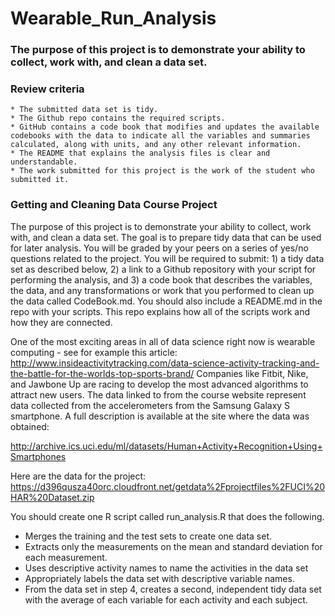 # Wearable_Run_Analysis
### The purpose of this project is to demonstrate your ability to collect, work with, and clean a data set.

### Review criteria

    * The submitted data set is tidy.
    * The Github repo contains the required scripts.
    * GitHub contains a code book that modifies and updates the available codebooks with the data to indicate all the variables and summaries calculated, along with units, and any other relevant information.
    * The README that explains the analysis files is clear and understandable.
    * The work submitted for this project is the work of the student who submitted it.

### Getting and Cleaning Data Course Project
The purpose of this project is to demonstrate your ability to collect, work with, and clean a data set. The goal is to prepare tidy data that can be used for later analysis. You will be graded by your peers on a series of yes/no questions related to the project. You will be required to submit: 1) a tidy data set as described below, 2) a link to a Github repository with your script for performing the analysis, and 3) a code book that describes the variables, the data, and any transformations or work that you performed to clean up the data called CodeBook.md. You should also include a README.md in the repo with your scripts. This repo explains how all of the scripts work and how they are connected.

One of the most exciting areas in all of data science right now is wearable computing - see for example this article:
  http://www.insideactivitytracking.com/data-science-activity-tracking-and-the-battle-for-the-worlds-top-sports-brand/
Companies like Fitbit, Nike, and Jawbone Up are racing to develop the most advanced algorithms to attract new users. The data linked to from the course website represent data collected from the accelerometers from the Samsung Galaxy S smartphone. A full description is available at the site where the data was obtained:

  http://archive.ics.uci.edu/ml/datasets/Human+Activity+Recognition+Using+Smartphones

Here are the data for the project:
  https://d396qusza40orc.cloudfront.net/getdata%2Fprojectfiles%2FUCI%20HAR%20Dataset.zip

You should create one R script called run_analysis.R that does the following.

   * Merges the training and the test sets to create one data set.
   * Extracts only the measurements on the mean and standard deviation for each measurement.
   * Uses descriptive activity names to name the activities in the data set
   * Appropriately labels the data set with descriptive variable names.
   * From the data set in step 4, creates a second, independent tidy data set with the average of each variable for each activity and each subject.
